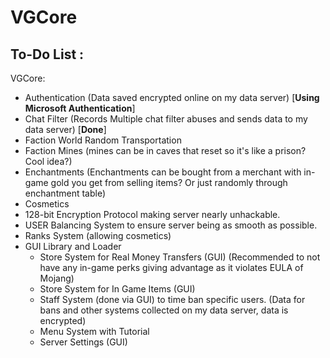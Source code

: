 # VGCore

## To-Do List :

VGCore:
- Authentication (Data saved encrypted online on my data server) [**Using Microsoft Authentication**]
- Chat Filter (Records Multiple chat filter abuses and sends data to my data server) [**Done**]
- Faction World Random Transportation
- Faction Mines (mines can be in caves that reset so it's like a prison? Cool idea?)
- Enchantments (Enchantments can be bought from a merchant with in-game gold you get from selling items? Or just randomly through enchantment table)
- Cosmetics
- 128-bit Encryption Protocol making server nearly unhackable. 
- USER Balancing System to ensure server being as smooth as possible.
- Ranks System (allowing cosmetics)
- GUI Library and Loader 
    - Store System for Real Money Transfers (GUI) (Recommended to not have any in-game perks giving advantage as it violates EULA of Mojang)
    - Store System for In Game Items (GUI)
    - Staff System (done via GUI) to time ban specific users. (Data for bans and other systems collected on my data server, data is encrypted)
    - Menu System with Tutorial
    - Server Settings (GUI)